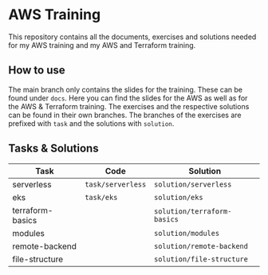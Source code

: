 # AWS Training
This repository contains all the documents, exercises and solutions needed for my AWS training and my AWS and Terraform training.

## How to use
The main branch only contains the slides for the training. These can be found under `docs`. Here you can find the slides for the AWS as well as for the AWS & Terraform training.
The exercises and the respective solutions can be found in their own branches. The branches of the exercises are prefixed with `task` and the solutions with `solution`.

## Tasks & Solutions

| Task             | Code              | Solution                    |
|------------------|-------------------|-----------------------------|
| serverless       | `task/serverless` | `solution/serverless`       |
| eks              | `task/eks`        | `solution/eks`              |
| terraform-basics |                   | `solution/terraform-basics` |
| modules          |                   | `solution/modules`          |
| remote-backend   |                   | `solution/remote-backend`   |
| file-structure   |                   | `solution/file-structure`   |
